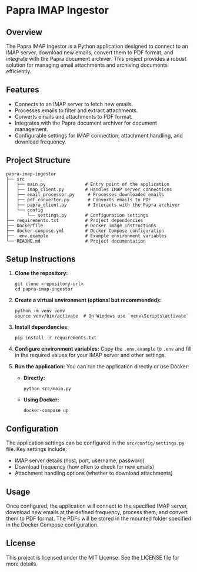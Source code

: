 # Papra IMAP Ingestor

## Overview
The Papra IMAP Ingestor is a Python application designed to connect to an IMAP server, download new emails, convert them to PDF format, and integrate with the Papra document archiver. This project provides a robust solution for managing email attachments and archiving documents efficiently.

## Features
- Connects to an IMAP server to fetch new emails.
- Processes emails to filter and extract attachments.
- Converts emails and attachments to PDF format.
- Integrates with the Papra document archiver for document management.
- Configurable settings for IMAP connection, attachment handling, and download frequency.

## Project Structure
```
papra-imap-ingestor
├── src
│   ├── main.py               # Entry point of the application
│   ├── imap_client.py        # Handles IMAP server connections
│   ├── email_processor.py     # Processes downloaded emails
│   ├── pdf_converter.py       # Converts emails to PDF
│   ├── papra_client.py        # Interacts with the Papra archiver
│   └── config
│       └── settings.py       # Configuration settings
├── requirements.txt          # Project dependencies
├── Dockerfile                # Docker image instructions
├── docker-compose.yml        # Docker Compose configuration
├── .env.example              # Example environment variables
└── README.md                 # Project documentation
```

## Setup Instructions
1. **Clone the repository:**
   ```
   git clone <repository-url>
   cd papra-imap-ingestor
   ```

2. **Create a virtual environment (optional but recommended):**
   ```
   python -m venv venv
   source venv/bin/activate  # On Windows use `venv\Scripts\activate`
   ```

3. **Install dependencies:**
   ```
   pip install -r requirements.txt
   ```

4. **Configure environment variables:**
   Copy the `.env.example` to `.env` and fill in the required values for your IMAP server and other settings.

5. **Run the application:**
   You can run the application directly or use Docker:
   - **Directly:**
     ```
     python src/main.py
     ```
   - **Using Docker:**
     ```
     docker-compose up
     ```

## Configuration
The application settings can be configured in the `src/config/settings.py` file. Key settings include:
- IMAP server details (host, port, username, password)
- Download frequency (how often to check for new emails)
- Attachment handling options (whether to download attachments)

## Usage
Once configured, the application will connect to the specified IMAP server, download new emails at the defined frequency, process them, and convert them to PDF format. The PDFs will be stored in the mounted folder specified in the Docker Compose configuration.

## License
This project is licensed under the MIT License. See the LICENSE file for more details.